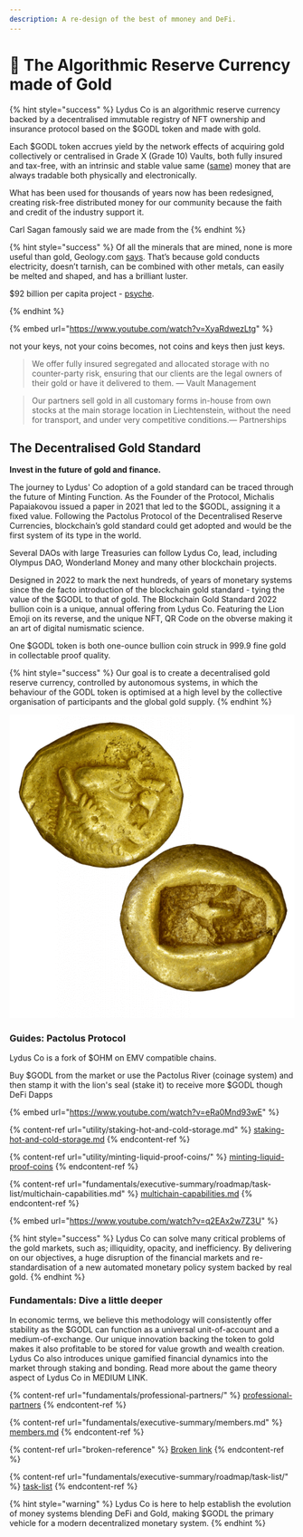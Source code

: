 ```yaml
---
description: A re-design of the best of mmoney and DeFi.
---
```


# 🦁 The Algorithmic Reserve Currency made of Gold

{% hint style="success" %}
Lydus Co is an algorithmic reserve currency backed by a decentralised immutable registry of NFT ownership and insurance protocol based on the $GODL token and made with gold.&#x20;

Each $GODL token accrues yield by the network effects of acquiring gold collectively or centralised in Grade X (Grade 10) Vaults, both fully insured and tax-free, with an intrinsic and stable value same ([same](https://goldprice.org/gold-price-history.html)) money that are always tradable both physically and electronically.&#x20;

What has been used for thousands of years now has been redesigned, creating risk-free distributed money for our community because the faith and credit of the industry support it.

Carl Sagan famously said we are made from the&#x20;
{% endhint %}

&#x20;

{% hint style="success" %}
Of all the minerals that are mined, none is more useful than gold, Geology.com [says](https://geology.com/minerals/gold/uses-of-gold.shtml). That’s because gold conducts electricity, doesn’t tarnish, can be combined with other metals, can easily be melted and shaped, and has a brilliant luster.

$92 billion per capita project - [psyche](https://www.usmoneyreserve.com/blog/gold-in-space/).



>
{% endhint %}



{% embed url="https://www.youtube.com/watch?v=XyaRdwezLtg" %}

not your keys, not your coins becomes, not coins and keys then just keys.

> We offer fully insured segregated and allocated storage with no counter-party risk, ensuring that our clients are the legal owners of their gold or have it delivered to them. — Vault Management

> Our partners sell gold in all customary forms in-house from own stocks at the main storage location in Liechtenstein, without the need for transport, and under very competitive conditions.— Partnerships

## The Decentralised Gold Standard

**Invest in the future of gold and finance.**

The journey to Lydus' Co adoption of a gold standard can be traced through the future of Minting Function. As the Founder of the Protocol, Michalis Papaiakovou issued a paper in 2021 that led to the $GODL, assigning it a fixed value. Following the Pactolus Protocol of the Decentralised Reserve Currencies, blockchain’s gold standard could get adopted and would be the first system of its type in the world.&#x20;

Several DAOs with large Treasuries can follow Lydus Co, lead, including Olympus DAO, Wonderland Money and many other blockchain projects.&#x20;

Designed in 2022 to mark the next hundreds, of years of monetary systems since the de facto introduction of the blockchain gold standard - tying the value of the $GODL to that of gold. The Blockchain Gold Standard 2022 bullion coin is a unique, annual offering from Lydus Co. Featuring the Lion Emoji on its reverse, and the unique NFT, QR Code on the obverse making it an art of digital numismatic science.&#x20;

One $GODL token is both one-ounce bullion coin struck in 999.9 fine gold in collectable proof quality.

{% hint style="success" %}
Our goal is to create a decentralised gold reserve currency, controlled by autonomous systems, in which the behaviour of the GODL token is optimised at a high level by the collective organisation of participants and the global gold supply.
{% endhint %}

![The Fist Coin in the World.](<.gitbook/assets/lydian starter.png>)

### Guides: Pactolus Protocol

Lydus Co is a fork of $OHM on EMV compatible chains.&#x20;

Buy $GODL from the market or use the Pactolus River (coinage system) and then stamp it with the lion's seal (stake it) to receive more $GODL though DeFi Dapps

{% embed url="https://www.youtube.com/watch?v=eRa0Mnd93wE" %}

{% content-ref url="utility/staking-hot-and-cold-storage.md" %}
[staking-hot-and-cold-storage.md](utility/staking-hot-and-cold-storage.md)
{% endcontent-ref %}

{% content-ref url="utility/minting-liquid-proof-coins/" %}
[minting-liquid-proof-coins](utility/minting-liquid-proof-coins/)
{% endcontent-ref %}

{% content-ref url="fundamentals/executive-summary/roadmap/task-list/multichain-capabilities.md" %}
[multichain-capabilities.md](fundamentals/executive-summary/roadmap/task-list/multichain-capabilities.md)
{% endcontent-ref %}



{% embed url="https://www.youtube.com/watch?v=q2EAx2w7Z3U" %}

{% hint style="success" %}
Lydus Co can solve many critical problems of the gold markets, such as; illiquidity, opacity, and inefficiency. By delivering on our objectives, a huge disruption of the financial markets and re-standardisation of a new automated monetary policy system backed by real gold.
{% endhint %}

### Fundamentals: Dive a little deeper

In economic terms, we believe this methodology will consistently offer stability as the $GODL can function as a universal unit-of-account and a medium-of-exchange. Our unique innovation backing the token to gold makes it also profitable to be stored for value growth and wealth creation. Lydus Co also introduces unique gamified financial dynamics into the market through staking and bonding. Read more about the game theory aspect of Lydus Co in MEDIUM LINK.

{% content-ref url="fundamentals/professional-partners/" %}
[professional-partners](fundamentals/professional-partners/)
{% endcontent-ref %}

{% content-ref url="fundamentals/executive-summary/members.md" %}
[members.md](fundamentals/executive-summary/members.md)
{% endcontent-ref %}

{% content-ref url="broken-reference" %}
[Broken link](broken-reference)
{% endcontent-ref %}

{% content-ref url="fundamentals/executive-summary/roadmap/task-list/" %}
[task-list](fundamentals/executive-summary/roadmap/task-list/)
{% endcontent-ref %}

{% hint style="warning" %}
Lydus Co is here to help establish the evolution of money systems blending DeFi and Gold, making $GODL the primary vehicle for a modern decentralized monetary system.
{% endhint %}
